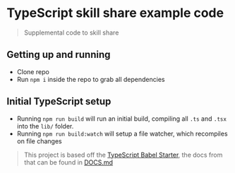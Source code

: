 # TypeScript skill share example code

> Supplemental code to skill share

## Getting up and running

* Clone repo
* Run `npm i` inside the repo to grab all dependencies

## Initial TypeScript setup

* Running `npm run build` will run an initial build, compiling all `.ts` and `.tsx` into the `lib/` folder.
* Running `npm run build:watch` will setup a file watcher, which recompiles on file changes

> This project is based off the [TypeScript Babel Starter](https://github.com/microsoft/TypeScript-Babel-Starter), the docs from that can be found in [DOCS.md](DOCS.md)
